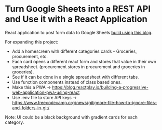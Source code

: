 # Turn Google Sheets into a REST API and Use it with a React Application

React application to post form data to Google Sheets [build using this blog](https://www.freecodecamp.org/news/react-and-googlesheets/).


For expanding this project:
- Add a homescreen with different categories cards - Groceries, procurement, etc.
- Each card opens a different react form and stores that value in their own spreadsheet. (procurement stores in procurement and groceries in groceries).
- See if it can be done in a single spreadsheet with different tabs.
- Use function components instead of class based ones.
- Make this a PWA -> https://blog.reactplay.io/building-a-progressive-web-application-pwa-using-react
- Use .env file to store API keys -> https://www.freecodecamp.org/news/gitignore-file-how-to-ignore-files-and-folders-in-git/

Note: UI could be a black background with gradient cards for each category. 